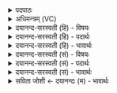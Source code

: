 <details><summary>पदपाठः</summary>

होता॑। य॒क्ष॒त्। ओजः॑। न। वी॒र्य᳖म्। सहः॑। द्वारः॑। इन्द्र॑म्। अ॒व॒र्द्ध॒य॒न्। सु॒प्रा॒य॒णाः। सु॒प्रा॒य॒ना इति॑ सुऽप्राय॒नाः। अ॒स्मिन्। य॒ज्ञे। वि। श्र॒य॒न्ता॒म्। ऋ॒ता॒वृधः॑। ऋ॒त॒वृध॒ इत्यृ॑त॒ऽवृधः॑। द्वारः॑। इन्द्रा॑य। मी॒ढुषे॑। व्यन्तु॑। आज्य॑स्य। होतः॑। यज॑। ५।
</details>

<details><summary>अधिमन्त्रम् (VC)</summary>

- इन्द्रो देवता
- बृहदुक्थो वामदेव ऋषिः
- निचृदतिजगती
- निषादः
</details>

<details><summary>दयानन्द-सरस्वती (हि) - विषयः</summary>

फिर कैसे मनुष्य सुखी होते हैं, इस विषय को अगले मन्त्र में कहा है ॥
</details>

<details><summary>दयानन्द-सरस्वती (हि) - पदार्थः</summary>

पदार्थान्वयभाषाः -  हे (होतः) यज्ञ करनेहारे जन ! जैसे जो (सुप्रायणाः) सुन्दर अवकाशवाले (द्वारः) द्वार (ओजः) जलवेग के (न) समान (वीर्यम्) बल (सहः) सहन और (इन्द्रम्) ऐश्वर्य को (अवर्द्धयन्) बढ़ावें, उन (ऋतावृधः) सत्य को बढ़ानेवाले (द्वारः) विद्या और विनय के द्वारों को (मीढुषे) स्निग्ध वीर्यवान् (इन्द्राय) उत्तम ऐश्वर्ययुक्त राजा के लिये (अस्मिन्) इस (यज्ञे) सङ्गति के योग्य संसार में विद्वान् लोग (वि, श्रयन्ताम्) विशेष सेवन करें (आज्यस्य) जानने योग्य राज्य के विषय को (व्यन्तु) प्राप्त हों और (होता) ग्रहीता जन (यक्षत्) यज्ञ करे, वैसे (यज) यज्ञ कीजिये ॥५ ॥
</details>

<details><summary>दयानन्द-सरस्वती (हि) - भावार्थः</summary>

भावार्थभाषाः -  इस मन्त्र में उपमा और वाचकलुप्तोपमालङ्कार हैं। जो मनुष्य इस संसार में विद्या और धर्म के द्वारों को प्रसिद्ध कर पदार्थविद्या को सम्यक् सेवन करके ऐश्वर्य को बढ़ाते हैं, वे अतुल सुखों को पाते हैं ॥५ ॥
</details>

<details><summary>दयानन्द-सरस्वती (सं) - विषयः</summary>

पुनः कीदृशो जनाः सुखिनो भवन्तीत्याह ॥
</details>

<details><summary>दयानन्द-सरस्वती (सं) - पदार्थः</summary>

पदार्थान्वयभाषाः -  हे होतर्यथा याः सुप्रायणा द्वार ओजो न वीर्यं सह इन्द्रं चावर्द्धयन्, ता ऋतावृधो द्वारो मीढुष इन्द्रायास्मिन् यज्ञे विद्वांसो विश्रयन्तामाज्यस्य व्यन्तु होता च यक्षत् तथा यज ॥५ ॥
</details>

<details><summary>दयानन्द-सरस्वती (सं) - भावार्थः</summary>

भावार्थभाषाः -  अत्रोपमावाचकलुप्तोपमालङ्कारौ। ये मनुष्या अस्मिन् संसारे विद्याधर्मद्वाराण्युद्घाट्य पदार्थविद्यां संसेव्यैश्वर्यं वर्द्धयन्ति तेऽतुलानि सुखानि प्राप्नुवन्ति ॥५ ॥
</details>

<details><summary>सविता जोशी ← दयानन्दः (म) - भावार्थः</summary>

भावार्थभाषाः -  या मंत्रात उपमा व वाचकलुप्तोपमालंकार आहेत. जी माणसे विद्या व धर्म यांच्या साह्याने पदार्थ विद्येचा सम्यक अंगीकार करून ऐश्वर्य वाढवितात ती अत्यंत सुख प्राप्त करतात.
</details>